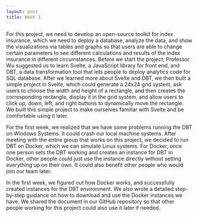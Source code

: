 ```yaml
---
layout: post
title: Week 1
---
```


For this project, we need to develop an open-source toolkit for index insurance, which we need to deploy a database, analyze the data, and show the visualizations via tables and graphs so that users are able to change certain parameters to see different calculations and results of the index insurance in different circumstances. Before we start the project, Professor Wu suggested us to learn Svelte, a JavaScript library for front end, and DBT, a data transformation tool that lets people to deploy analytics code for SQL database. After we learned more about Svelte and DBT, we then built a simple project in Svelte, which could generate a 24x24 grid system, ask users to choose the width and height of a rectangle, and then creates the corresponding rectangle, display it in the grid system, and allow users to click up, down, left, and right buttons to dynamically move the rectangle. We built this simple project to make ourselves familiar with Svelte and be comfortable using it later.

For the first week, we realized that we have some problems running the DBT on Windows Systems. It could crash our local machine systems. After meeting with the entire group that works on this project, we decided to run DBT on Docker, which we can simulate Linux systems. For Docker, once one person sets the DBT working and creates an instance for DBT in Docker, other people could just use the instance directly without setting everything up on their own. It could also benefit other people who would join our team later.

In the first week, we figured out how Docker works, and successfully created instances for the DBT environment. We also wrote a detailed step-by-step guidance on how to download and use the Docker instances we have. We shared the document in our GitHub repository so that other people working for this project could also use it later if needed.